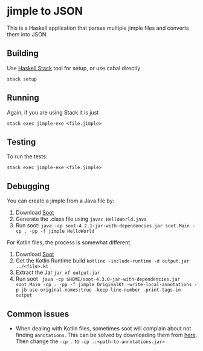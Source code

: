 # jimple to JSON

This is a Haskell application that parses multiple jimple files and converts
them into JSON

## Building

Use [Haskell Stack](https://docs.haskellstack.org/en/stable/README/) tool for
setup, or use cabal directly

`stack setup`

## Running

Again, if you are using Stack it is just

`stack exec jimple-exe <file.jimple>`

## Testing

To run the tests:

`stack exec jimple-exe <file.jimple>`

## Debugging

You can create a jimple from a Java file by:

1. Download [Soot](https://repo1.maven.org/maven2/org/soot-oss/soot/4.2.1/soot-4.2.1-jar-with-dependencies.jar)
2. Generate the .class file using `javac HelloWorld.java`
3. Run soot: `java -cp soot-4.2.1-jar-with-dependencies.jar soot.Main -cp . -pp -f jimple HelloWorld`

For Kotlin files, the process is somewhat different.

1. Download [Soot](https://repo1.maven.org/maven2/org/soot-oss/soot/4.2.1/soot-4.2.1-jar-with-dependencies.jar)
2. Get the Kotlin Runtime build `kotlinc -include-runtime -d output.jar ../<file>.kt`
3. Extract the Jar `jar xf output.jar`
4. Run soot ` java -cp $HOME/soot-4.3.0-jar-with-dependencies.jar soot.Main -cp . -pp -f jimple OriginalKt -write-local-annotations -p jb use-original-names:true -keep-line-number -print-tags-in-output`

## Common issues

- When dealing with Kotlin files, sometimes soot will complain about not finding `annotations`. This can be solved by downloading them from [here](https://repo1.maven.org/maven2/org/jetbrains/annotations/23.0.0/annotations-23.0.0.jar). Then change the `-cp .` to `-cp .:<path-to-annotations.jar>`
